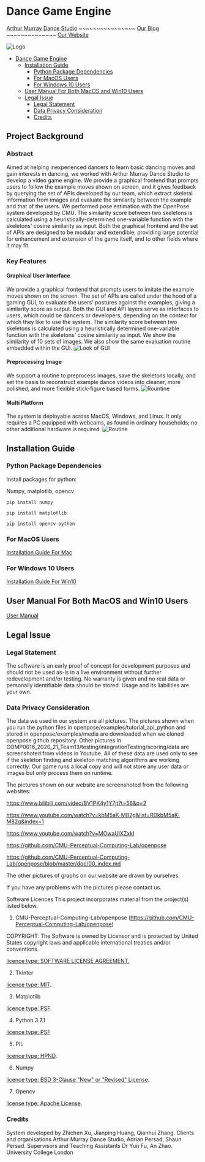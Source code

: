 # Dance Game Engine
[Arthur Murray Dance Studio](https://arthurmurray.com/)     ~~~~~~~~~~~~~~~~   [Our Blog](https://medium.com/ucl-comp0016-2020-team13) ~~~~~~~~~~~~~~ [Our Website](http://students.cs.ucl.ac.uk/2020/group13/)

![Logo](docs/imagesForREADME/coverImage/uclAndArthurMuray.png)

- [Dance Game Engine](#dance-game-engine)
  * [Installation Guide](#installation-guide)
    + [Python Package Dependencies](#python-package-dependencies)
    + [For MacOS Users](#for-macos-users)
    + [For Windows 10 Users](#for-windows-10-users)
  * [User Manual For Both MacOS and Win10 Users](#user-manual-for-both-macos-and-win10-users)
  * [Legal Issue](#legal-issue)
    + [Legal Statement](#legal-statement)
    + [Data Privacy Consideration](#data-privacy-consideration)
    + [Credits](#credits)
## Project Background
### Abstract

Aimed at helping inexperienced dancers to learn basic dancing moves and gain interests in dancing, we worked with Arthur Murray Dance Studio to develop a video game engine. We provide a graphical frontend that prompts users to follow the example moves shown on screen, and it gives feedback by querying the set of APIs developed by our team, which extract skeletal information from images and evaluate the similarity between the example and that of the users. We performed pose estimation with the OpenPose system developed by CMU. The similarity score between two skeletons is calculated using a heuristically-determined one-variable function with the skeletons' cosine similarity as input. Both the graphical frontend and the set of APIs are designed to be modular and extendible, providing large potential for enhancement and extension of the game itself, and to other fields where it may fit.

### Key Features
#### Graphical User Interface
We provide a graphical frontend that prompts users to imitate the example moves shown on the screen. The set of APIs are called under the hood of a gaming GUI, to evaluate the users' postures against the examples, giving a similarity score as output. Both the GUI and API layers serve as interfaces to users, which could be dancers or developers, depending on the context for which they like to use the system. The similarity score between two skeletons is calculated using a heuristically determined one-variable function with the skeletons' cosine similarity as input. We show the similarity of 10 sets of images. We also show the same evaluation routine embedded within the GUI.
![Look of GUI](docs/imagesForREADME/coverImage/key1.png)

#### Preprocessing Image

We support a routine to preprocess images, save the skeletons locally, and set the basis to reconstruct example dance videos into cleaner, more polished, and more flexible stick-figure based forms.
![Rountine](docs/imagesForREADME/coverImage/key2.png)

#### Multi Platform
The system is deployable across MacOS, Windows, and Linux. It only requires a PC equipped with webcams, as found in ordinary households; no other additional hardware is required.
![Routine](docs/imagesForREADME/coverImage/key3.png)

## Installation Guide
### Python Package Dependencies
Install packages for python:

Numpy, matplotlib, opencv
 
`pip install numpy`

`pip install matplotlib`

`pip install opencv-python`
### For MacOS Users
[Installation Guide For Mac](docs/readmeFiles/MacOSinstallGuide.md)

### For Windows 10 Users
[Installation Guide For Win10](docs/readmeFiles/Win10installGuide.md)

## User Manual For Both MacOS and Win10 Users
[User Manual](docs/readmeFiles/UserMaunal.md)

## Legal Issue

### Legal Statement
The software is an early proof of concept for development purposes and should not be used as-is in a live environment without further redevelopment and/or testing. No warranty is given and no real data or personally identifiable data should be stored. Usage and its liabilities are your own.

### Data Privacy Consideration
The data we used in our system are all pictures. The pictures shown when you run the python files in openpose/examples/tutorial_api_python and stored in openpose/examples/media are downloaded when we cloned openpose github repository. Other pictures in COMP0016_2020_21_Team13/testing/integrationTesting/scoring/data are screenshoted from videos in Youtube. All of these data are used only to see if the skeleton finding and skeleton matching algorithms are working correctly. Our game runs a local copy and will not store any user data or images but only process them on runtime.

The pictures shown on our website are screenshoted from the following websites:

https://www.bilibili.com/video/BV1PK4y1Y7jt?t=56&p=2

https://www.youtube.com/watch?v=kbM5aK-M82g&list=RDkbM5aK-M82g&index=1

https://www.youtube.com/watch?v=MOwaUlXZxkI

https://github.com/CMU-Perceptual-Computing-Lab/openpose

https://github.com/CMU-Perceptual-Computing-Lab/openpose/blob/master/doc/00_index.md

The other pictures of graphs on our website are drawn by ourselves.

If you have any problems with the pictures please contact us.

Software Licences
This project incorporates material from the project(s) listed below.

1. CMU-Perceptual-Computing-Lab/openpose (https://github.com/CMU-Perceptual-Computing-Lab/openpose)

COPYRIGHT: The Software is owned by Licensor and is protected by United States copyright laws and applicable international treaties and/or conventions.

[licence type: SOFTWARE LICENSE AGREEMENT.](https://github.com/CMU-Perceptual-Computing-Lab/openpose/blob/master/LICENSE)

2. Tkinter

[licence type: MIT](https://github.com/PacktPublishing/Python-GUI-Programming-with-Tkinter/blob/master/LICENSE).

3. Matplotlib

[licence type: PSF](https://matplotlib.org/stable/users/license.html).

4. Python 3.7.1

[licence type: PSF](https://docs.python.org/3.7/license.html#psf-license-agreement-for-python-release)

5. PIL

[licence type: HPND](https://github.com/python-pillow/Pillow/blob/master/LICENSE).

6. Numpy
   
[licence type: BSD 3-Clause "New" or "Revised" License](https://github.com/numpy/numpy/blob/main/LICENSE.txt).

7. Opencv

[license type: Apache License](https://github.com/opencv/opencv/blob/master/LICENSE).

### Credits
System developed by Zhichen Xu, Jianping Huang, Qianhui Zhang.
Clients and organisations Arthur Murray Dance Studio, Adrian Persad, Shaun Persad.
Supervisors and Teaching Assistants Dr Yun Fu, An Zhao.
University College London

